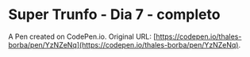 # Super Trunfo - Dia 7 - completo

A Pen created on CodePen.io. Original URL: [https://codepen.io/thales-borba/pen/YzNZeNq](https://codepen.io/thales-borba/pen/YzNZeNq).


